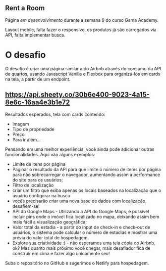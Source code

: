 ## Rent a Room
Página _em desenvolvimento_ durante a semana 9 do curso Gama Academy.

Layout mobile, falta fazer o responsivo, os produtos já são carregados via API, falta implementar busca.


# O desafio

O desafio é criar uma página similar a do Airbnb através do consumo da API de quartos, usando Javascript Vanilla e Flexbox para organizá-los em cards na tela, a partir de um endpoint.

## https://api.sheety.co/30b6e400-9023-4a15-8e6c-16aa4e3b1e72

Resultados esperados, tela com cards contendo:

- Imagem
- Tipo de propriedade
- Preço
- Para ir além...

Pensando em uma melhor experiência, você ainda pode adicionar outras funcionalidades. Aqui vão alguns exemplos:

- Limite de itens por página
- Paginar o resultado da API para que limite o número de items por página para não sobrecarregar o navegador, aumentando assim a performance do site para os usuários;
- Filtro de localização
- criar um filtro que exiba apenas os locais baseados na localização que o usuário configurar na busca
- vocês precisarão criar uma nova base de dados com localização, desafiem-se!
- API do Google Maps - Utilizando a API do Google Maps, é possível incluir pins onde o imóvel fica localizado no mapa, deixando assim bem mais fácil a visualização geográfica;
- Valor total da estadia - a partir do input de check-in e check-out de usuários, o sistema pode calcular o número de estadias e mostrar uma prévia do valor total de hospedagem.
- Explore sua criatividade :) - não esperamos uma tela cópia do Airbnb, ok? Mas quanto mais próximo você chegar, mais desafiador fica de construir em cima e fazer algo unicamente seu!


Suba o repositório no GitHub e sugerimos o Netlify para hospedagem.

